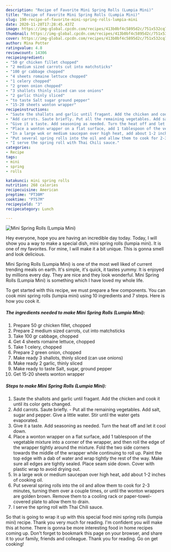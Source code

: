 ```yaml
---
description: "Recipe of Favorite Mini Spring Rolls (Lumpia Mini)"
title: "Recipe of Favorite Mini Spring Rolls (Lumpia Mini)"
slug: 190-recipe-of-favorite-mini-spring-rolls-lumpia-mini
date: 2020-11-28T17:28:45.437Z
image: https://img-global.cpcdn.com/recipes/413b0bf4c5895d2c/751x532cq70/mini-spring-rolls-lumpia-mini-recipe-main-photo.jpg
thumbnail: https://img-global.cpcdn.com/recipes/413b0bf4c5895d2c/751x532cq70/mini-spring-rolls-lumpia-mini-recipe-main-photo.jpg
cover: https://img-global.cpcdn.com/recipes/413b0bf4c5895d2c/751x532cq70/mini-spring-rolls-lumpia-mini-recipe-main-photo.jpg
author: Mina Potter
ratingvalue: 4.8
reviewcount: 14306
recipeingredient:
- "50 gr chicken fillet chopped"
- "2 medium sized carrots cut into matchsticks"
- "100 gr cabbage chopped"
- "4 sheets romaine lettuce chopped"
- "1 celery chopped"
- "2 green onion chopped"
- "3 shallots thinly sliced can use onions"
- "2 garlic thinly sliced"
- "to taste Salt sugar ground pepper"
- "15-20 sheets wonton wrapper"
recipeinstructions:
- "Saute the shallots and garlic until fragant. Add the chicken and cook it until its color gets changed."
- "Add carrots. Saute briefly. Put all the remaining vegetables. Add salt, sugar and pepper. Give a little water. Stir until the water gets evaporated."
- "Give it a taste. Add seasoning as needed. Turn the heat off and let it cool down."
- "Place a wonton wrapper on a flat surface, add 1 tablespoon of the vegetable mixture into a corner of the wrapper, and then roll the edge of the wrapper tightly around the mixture. Fold the two side corners towards the middle of the wrapper while continuing to roll up. Paint the top edge with a dab of water and wrap tightly the rest of the way. Make sure all edges are tightly sealed. Place seam side down. Cover with plastic wrap to avoid drying out."
- "In a large wok or medium saucepan over high heat, add about 1-2 inches of cooking oil."
- "Put several spring rolls into the oil and allow them to cook for 2-3 minutes, turning them over a couple times, or until the wonton wrappers are golden brown. Remove them to a cooling rack or paper-towel-covered plate to allow them to drain."
- "I serve the spring roll with Thai Chili sauce."
categories:
- Recipe
tags:
- mini
- spring
- rolls

katakunci: mini spring rolls 
nutrition: 268 calories
recipecuisine: American
preptime: "PT30M"
cooktime: "PT57M"
recipeyield: "3"
recipecategory: Lunch

---
```



![Mini Spring Rolls (Lumpia Mini)](https://img-global.cpcdn.com/recipes/413b0bf4c5895d2c/751x532cq70/mini-spring-rolls-lumpia-mini-recipe-main-photo.jpg)

Hey everyone, hope you are having an incredible day today. Today, I will show you a way to make a special dish, mini spring rolls (lumpia mini). It is one of my favorites. For mine, I will make it a bit unique. This is gonna smell and look delicious.



Mini Spring Rolls (Lumpia Mini) is one of the most well liked of current trending meals on earth. It's simple, it's quick, it tastes yummy. It is enjoyed by millions every day. They are nice and they look wonderful. Mini Spring Rolls (Lumpia Mini) is something which I have loved my whole life.


To get started with this recipe, we must prepare a few components. You can cook mini spring rolls (lumpia mini) using 10 ingredients and 7 steps. Here is how you cook it.

<!--inarticleads1-->

##### The ingredients needed to make Mini Spring Rolls (Lumpia Mini):

1. Prepare 50 gr chicken fillet, chopped
1. Prepare 2 medium sized carrots, cut into matchsticks
1. Take 100 gr cabbage, chopped
1. Get 4 sheets romaine lettuce, chopped
1. Take 1 celery, chopped
1. Prepare 2 green onion, chopped
1. Make ready 3 shallots, thinly sliced (can use onions)
1. Make ready 2 garlic, thinly sliced
1. Make ready to taste Salt, sugar, ground pepper
1. Get 15-20 sheets wonton wrapper




<!--inarticleads2-->

##### Steps to make Mini Spring Rolls (Lumpia Mini):

1. Saute the shallots and garlic until fragant. Add the chicken and cook it until its color gets changed.
1. Add carrots. Saute briefly. - Put all the remaining vegetables. Add salt, sugar and pepper. Give a little water. Stir until the water gets evaporated.
1. Give it a taste. Add seasoning as needed. Turn the heat off and let it cool down.
1. Place a wonton wrapper on a flat surface, add 1 tablespoon of the vegetable mixture into a corner of the wrapper, and then roll the edge of the wrapper tightly around the mixture. Fold the two side corners towards the middle of the wrapper while continuing to roll up. Paint the top edge with a dab of water and wrap tightly the rest of the way. Make sure all edges are tightly sealed. Place seam side down. Cover with plastic wrap to avoid drying out.
1. In a large wok or medium saucepan over high heat, add about 1-2 inches of cooking oil.
1. Put several spring rolls into the oil and allow them to cook for 2-3 minutes, turning them over a couple times, or until the wonton wrappers are golden brown. Remove them to a cooling rack or paper-towel-covered plate to allow them to drain.
1. I serve the spring roll with Thai Chili sauce.




So that is going to wrap it up with this special food mini spring rolls (lumpia mini) recipe. Thank you very much for reading. I'm confident you will make this at home. There is gonna be more interesting food in home recipes coming up. Don't forget to bookmark this page on your browser, and share it to your family, friends and colleague. Thank you for reading. Go on get cooking!
